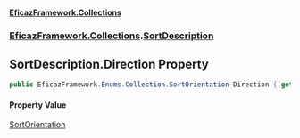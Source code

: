#### [EficazFramework.Collections](EficazFrameworkCollections.md 'EficazFramework Collections')
### [EficazFramework.Collections](EficazFrameworkCollections.md#EficazFramework.Collections 'EficazFramework.Collections').[SortDescription](EficazFramework.Collections/SortDescription.md 'EficazFramework.Collections.SortDescription')

## SortDescription.Direction Property

```csharp
public EficazFramework.Enums.Collection.SortOrientation Direction { get; set; }
```

#### Property Value
[SortOrientation](EficazFramework.Enums.Collection/SortOrientation.md 'EficazFramework.Enums.Collection.SortOrientation')